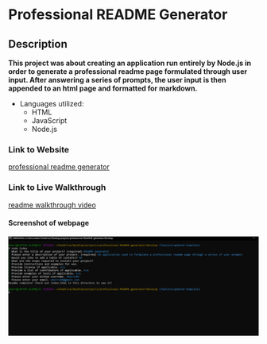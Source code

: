 # Professional README Generator


## Description

 __This project was about creating an application run entirely by Node.js in order to generate a professional readme page formulated through user input.  After answering a series of prompts, the user input is then appended to an html page and formatted for markdown.__  

* Languages utilized:
  * HTML
  * JavaScript
  * Node.js


### Link to Website

[professional readme generator](https://github.com/wberry86/professional-README-generator)

### Link to Live Walkthrough

[readme walkthrough video](https://drive.google.com/file/d/1ch_dqcDaEIRUamwdheD6mRRyuaTILM9f/view)


#### Screenshot of webpage

![readme generator screenshot](https://github.com/wberry86/professional-README-generator/blob/main/Develop/img/readme-capture.PNG)

